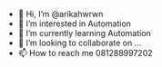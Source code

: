 - 👋 Hi, I’m @arikahwrwn
- 👀 I’m interested in Automation
- 🌱 I’m currently learning Automation
- 💞️ I’m looking to collaborate on ...
- 📫 How to reach me 081288997202

<!---
arikahwrwn/arikahwrwn is a ✨ special ✨ repository because its `README.md` (this file) appears on your GitHub profile.
You can click the Preview link to take a look at your changes.
--->
